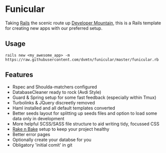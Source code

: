 Funicular
=========

Taking [Rails](http://rubyonrails.org/) the scenic route up [Developer Mountain](http://devmountain.co.uk), this is a Rails template for creating new apps with our preferred setup.

Usage
-----
```
rails new <my_awesome_app> -m https://raw.githubusercontent.com/dvmtn/funicular/master/funicular.rb
```

Features
--------

- Rspec and Shoulda-matchers configured
- DatabaseCleaner ready to rock (Avdi Style)
- Guard & Spring setup for some fast feedback (especially within Tmux)
- Turbolinks & JQuery discreetly removed
- Haml installed and all default templates converted
- Better seeds layout for splitting up seeds files and option to load some data only in development
- More helpful SCSS/SASS file structure to aid writing tidy, focussed CSS
- [Rake n Bake](https://github.com/RichardVickerstaff/rake-n-bake) setup to keep your project healthy
- Better error pages
- Optionally create your databse for you
- Obligatory 'initial comit' in git
